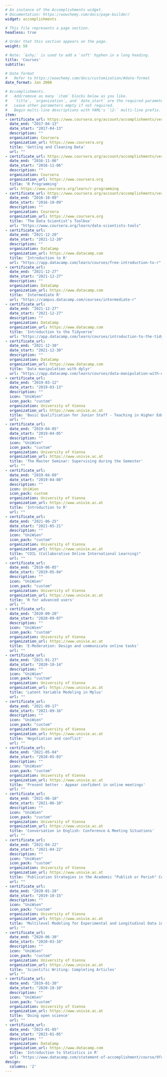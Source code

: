 ```yaml
---
# An instance of the Accomplishments widget.
# Documentation: https://wowchemy.com/docs/page-builder/
widget: accomplishments

# This file represents a page section.
headless: true

# Order that this section appears on the page.
weight: 50

# Note: `&shy;` is used to add a 'soft' hyphen in a long heading.
title: 'Courses'
subtitle:

# Date format
#   Refer to https://wowchemy.com/docs/customization/#date-format
date_format: Jan 2006

# Accomplishments.
#   Add/remove as many `item` blocks below as you like.
#   `title`, `organization`, and `date_start` are the required parameters.
#   Leave other parameters empty if not required.
#   Begin multi-line descriptions with YAML's `|2-` multi-line prefix.
item:
- certificate_url: https://www.coursera.org/account/accomplishments/verify/HM7VKHGTFEN2
  date_end: "2017-04-13"
  date_start: "2017-04-13" 
  description: ""
  organization: Coursera
  organization_url: https://www.coursera.org
  title: 'Getting and Cleaning Data'
  url: ""
- certificate_url: https://www.coursera.org/account/accomplishments/verify/AQTAPWMQ2BK4
  date_end: "2016-11-06"
  date_start: "2016-11-06"
  description: ""
  organization: Coursera
  organization_url: https://www.coursera.org
  title: 'R Programming'
  url: https://www.coursera.org/learn/r-programming
- certificate_url: https://www.coursera.org/account/accomplishments/verify/Z2Y5E9Y25CR9
  date_end: "2016-10-09"
  date_start: "2016-10-09"
  description: ""
  organization: Coursera
  organization_url: https://www.coursera.org
  title: 'The Data Scientist’s Toolbox'
  url: "https://www.coursera.org/learn/data-scientists-tools"
- certificate_url:
  date_end: "2021-12-20"
  date_start: "2021-12-20"
  description: ""
  organization: DataCamp
  organization_url: https://www.datacamp.com
  title: 'Introduction to R'
  url: "https://app.datacamp.com/learn/courses/free-introduction-to-r"
- certificate_url:
  date_end: "2021-12-27"
  date_start: "2021-12-27"
  description: ""
  organization: DataCamp
  organization_url: https://www.datacamp.com
  title: 'Intermediate R'
  url: "https://campus.datacamp.com/courses/intermediate-r"
- certificate_url:
  date_end: "2021-12-27"
  date_start: "2021-12-27"
  description: ""
  organization: DataCamp
  organization_url: https://www.datacamp.com
  title: 'Introduction to the Tidyverse'
  url: "https://app.datacamp.com/learn/courses/introduction-to-the-tidyverse"
- certificate_url:
  date_end: "2021-12-30"
  date_start: "2021-12-30"
  description: ""
  organization: DataCamp
  organization_url: https://www.datacamp.com
  title: 'Data manipulation with dplyr'
  url: "https://app.datacamp.com/learn/courses/data-manipulation-with-dplyr"
- certificate_url:
  date_end: "2019-03-12"
  date_start: "2019-03-13"
  description: ""
  icon: "UniWien"
  icon_pack: "custom"
  organization: University of Vienna
  organization_url: https://www.univie.ac.at
  title: 'Basic Qualification for Junior Staff - Teaching in Higher Education'
  url: ""
- certificate_url:
  date_end: "2019-04-05"
  date_start: "2019-04-05"
  description: ""
  icon: "UniWien"
  icon_pack: "custom"
  organization: University of Vienna
  organization_url: https://www.univie.ac.at
  title: 'The Master Seminar: Supervising during the Semester'
  url: ""
- certificate_url:
  date_end: "2019-04-09"
  date_start: "2019-04-08"
  description: ""
  icon: UniWien
  icon_pack: custom
  organization: University of Vienna
  organization_url: https://www.univie.ac.at
  title: 'Introduction to R'
  url: ""
- certificate_url:
  date_end: "2021-06-25"
  date_start: "2021-05-21"
  description: ""
  icon: "UniWien"
  icon_pack: "custom"
  organization: University of Vienna
  organization_url: https://www.univie.ac.at
  title: "COIL (Collaborative Online International Learning)"
  url: ""
- certificate_url:
  date_end: "2019-06-05"
  date_start: "2019-05-04"
  description: ""
  icon: "UniWien"
  icon_pack: "custom"
  organization: University of Vienna
  organization_url: https://www.univie.ac.at
  title: 'R for advanced users'
  url: ""
- certificate_url:
  date_end: "2020-09-20"
  date_start: "2020-09-07"
  description: ""
  icon: "UniWien"
  icon_pack: "custom"
  organization: University of Vienna
  organization_url: https://www.univie.ac.at
  title: 'E-Moderation: Design and communicate online tasks'
  url: ""
- certificate_url:
  date_end: "2021-01-27"
  date_start: "2020-10-14"
  description: ""
  icon: "UniWien"
  icon_pack: "custom"
  organization: University of Vienna
  organization_url: https://www.univie.ac.at
  title: 'Latent Variable Modeling in Mplus'
  url: ""
- certificate_url:
  date_end: "2021-09-17"
  date_start: "2021-09-16"
  description: ""
  icon: "UniWien"
  icon_pack: "custom"
  organization: University of Vienna
  organization_url: https://www.univie.ac.at
  title: 'Negotiation and conflict'
  url: ""
- certificate_url:
  date_end: "2021-05-04"
  date_start: "2020-05-03"
  description: ""
  icon: "UniWien"
  icon_pack: "custom"
  organization: University of Vienna
  organization_url: https://www.univie.ac.at
  title: 'Present better - Appear confident in online meetings'
  url: ""
- certificate_url:
  date_end: "2021-06-10"
  date_start: "2021-06-10"
  description: ""
  icon: "UniWien"
  icon_pack: "custom"
  organization: University of Vienna
  organization_url: https://www.univie.ac.at
  title: 'Conversation in English: Conference & Meeting Situations'
  url: ""
- certificate_url:
  date_end: "2021-04-22"
  date_start: "2021-04-22"
  description: ""
  icon: "UniWien"
  icon_pack: "custom"
  organization: University of Vienna
  organization_url: https://www.univie.ac.at
  title: 'Publication Strategies in the Academic "Publish or Perish" Competition'
  url: ""
- certificate_url:
  date_end: "2020-01-28"
  date_start: "2019-10-15"
  description: ""
  icon: "UniWien"
  icon_pack: "custom"
  organization: University of Vienna
  organization_url: https://www.univie.ac.at
  title: 'Multilevel Modeling for Experimental and Longitudinal Data in R'
  url: ""
- certificate_url:
  date_end: "2020-06-30"
  date_start: "2020-03-10"
  description: ""
  icon: "UniWien"
  icon_pack: "custom"
  organization: University of Vienna
  organization_url: https://www.univie.ac.at
  title: 'Scientific Writing: Completing Articles'
  url: ""
- certificate_url:
  date_end: "2019-01-30"
  date_start: "2020-10-10"
  description: ""
  icon: "UniWien"
  icon_pack: "custom"
  organization: University of Vienna
  organization_url: https://www.univie.ac.at
  title: 'Doing open science'
  url: ""
- certificate_url:
  date_end: "2023-01-05"
  date_start: "2023-01-05"
  description: ""
  organization: DataCamp
  organization_url: https://www.datacamp.com
  title: 'Introduction to Statistics in R'
  url: "https://www.datacamp.com/statement-of-accomplishment/course/9fce21ddfa91525f0ddebce97992603e7aef38b4"
design:
  columns: '2' 
---
```

